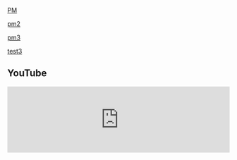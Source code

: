 [PM](pm-yt.md)

[pm2](html.html)

[pm3](pm2.html)

[test3](test3.md)

## YouTube

<iframe style="width: 100%; height: auto;" src="https://www.youtube.com/embed/GmBEkS6bpXQ" frameborder="0" allow="accelerometer; autoplay; clipboard-write; encrypted-media; gyroscope; picture-in-picture" allowfullscreen></iframe>

